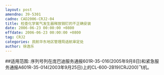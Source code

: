 ```yaml
---
layout: post
amendno: 39-5301
cadno: CAD2006-CRJ2-04
title: 检查化学氧气发生器释放销钉的不正确安装
date: 2006-06-23 00:00:00 +0800
effdate: 2006-06-23 00:00:00 +0800
tag: CRJ2
categories: 民航华东地区管理局适航审定处
author: 徐逸乐
---
```


##适用范围:
序列号列在庞巴迪服务通报601R-35-016(2005年9月8日)和紧急服务通报A601R-35-014(2003年9月25日)上的CL-600-2B19(CRJ200)飞机。

